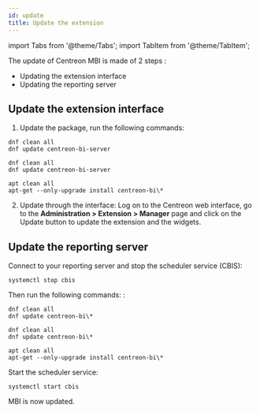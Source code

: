 ```yaml
---
id: update
title: Update the extension
---
```

import Tabs from '@theme/Tabs';
import TabItem from '@theme/TabItem';

The update of Centreon MBI is made of 2 steps :

- Updating the extension interface
- Updating the reporting server

## Update the extension interface

1. Update the package, run the following commands:

<Tabs groupId="sync">
<TabItem value="Alma / RHEL / Oracle Linux 8" label="Alma / RHEL / Oracle Linux 8">

```shell
dnf clean all
dnf update centreon-bi-server
```

</TabItem>
<TabItem value="Alma / RHEL / Oracle Linux 9" label="Alma / RHEL / Oracle Linux 9">

```shell
dnf clean all
dnf update centreon-bi-server
```

</TabItem>
<TabItem value="Debian 11" label="Debian 11">

```shell
apt clean all
apt-get --only-upgrade install centreon-bi\*
```

</TabItem>
</Tabs>

2. Update through the interface: Log on to the Centreon web interface, go to
the **Administration > Extension > Manager** page and click on the
Update button to update the extension and the widgets.

## Update the reporting server

Connect to your reporting server and stop the scheduler service (CBIS):

```shell
systemctl stop cbis
```

Then run the following commands: :

<Tabs groupId="sync">
<TabItem value="Alma / RHEL / Oracle Linux 8" label="Alma / RHEL / Oracle Linux 8">

```shell
dnf clean all
dnf update centreon-bi\*
```

</TabItem>
<TabItem value="Alma / RHEL / Oracle Linux 9" label="Alma / RHEL / Oracle Linux 9">

```shell
dnf clean all
dnf update centreon-bi\*
```

</TabItem>
<TabItem value="Debian 11" label="Debian 11">

```shell
apt clean all
apt-get --only-upgrade install centreon-bi\*
```

</TabItem>
</Tabs>

Start the scheduler service:

```shell
systemctl start cbis
```

MBI is now updated.
